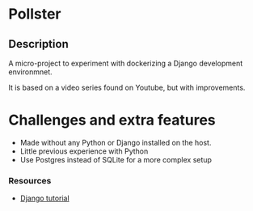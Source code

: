 # Pollster

## Description

A micro-project to experiment with dockerizing a Django development environmnet.

It is based on a video series found on Youtube, but with improvements.

# Challenges and extra features

*   Made without any Python or Django installed on the host.
*   Little previous experience with Python
*   Use Postgres instead of SQLite for a more complex setup

### Resources

*   [Django tutorial](https://www.youtube.com/watch?v=e1IyzVyrLSU)
